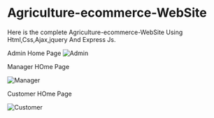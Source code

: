 # Agriculture-ecommerce-WebSite
Here is the complete Agriculture-ecommerce-WebSite Using Html,Css,Ajax,jquery And Express Js.

Admin Home Page
![Admin](https://user-images.githubusercontent.com/32038743/102012303-d3454e00-3d73-11eb-9ab8-0991b0a04313.PNG)

Manager HOme Page

![Manager](https://user-images.githubusercontent.com/32038743/102012343-08ea3700-3d74-11eb-9d6b-f20c23acaff6.PNG)

Customer HOme Page

![Customer](https://user-images.githubusercontent.com/32038743/102012389-2b7c5000-3d74-11eb-82b3-76cfd6847a5c.PNG)
